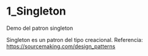 # 1_Singleton
Demo del patron singleton

Singleton es un patron del tipo creacional.
Referencia: https://sourcemaking.com/design_patterns

